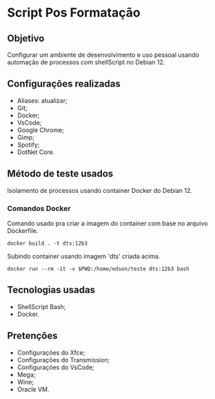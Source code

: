 # Script Pos Formatação

## Objetivo
Configurar um ambiente de desenvolvimento e uso pessoal usando automação de processos com shellScript no Debian 12.

## Configurações realizadas
 * Aliases: atualizar;
 * Git;
 * Docker;
 * VsCode;
 * Google Chrome;
 * Gimp;
 * Spotify;
 * DotNet Core.

## Método de teste usados
Isolamento de processos usando container Docker do Debian 12.

### Comandos Docker
Comando usado pra criar a imagem do container com base no arquivo Dockerfile.
```
docker build . -t dts:12b3
```
Subindo container usando imagem 'dts' criada acima.
```
docker run --rm -it -v $PWD:/home/edson/teste dts:12b3 bash
```

## Tecnologias usadas
 * ShellScript Bash;
 * Docker.

## Pretenções
 * Configurações do Xfce;
 * Configurações do Transmission;
 * Configurações do VsCode;
 * Mega;
 * Wine;
 * Oracle VM.